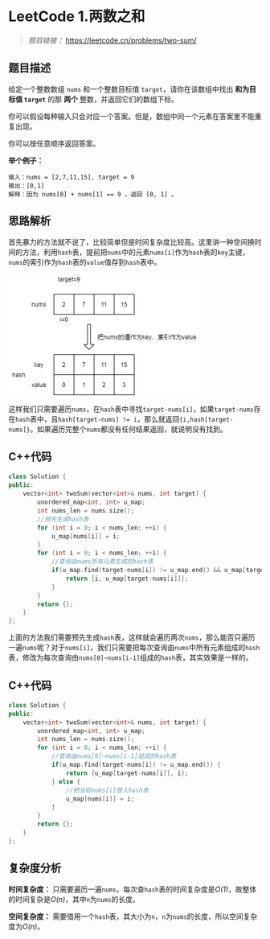# LeetCode 1.两数之和

> *题目链接：* https://leetcode.cn/problems/two-sum/

## 题目描述

给定一个整数数组 `nums` 和一个整数目标值 `target`，请你在该数组中找出 **和为目标值 `target`**  的那 **两个** 整数，并返回它们的数组下标。

你可以假设每种输入只会对应一个答案。但是，数组中同一个元素在答案里不能重复出现。

你可以按任意顺序返回答案。

**举个例子：**
```
输入：nums = [2,7,11,15], target = 9
输出：[0,1]
解释：因为 nums[0] + nums[1] == 9 ，返回 [0, 1] 。
```

## 思路解析

首先暴力的方法就不说了，比较简单但是时间复杂度比较高。这里讲一种空间换时间的方法，利用`hash`表，提前把`nums`中的元素`nums[i]`作为`hash`表的`key`主键，`nums`的索引作为`hash`表的`value`值存到`hash`表中。

![](../../pic/lc-0001-01.png)

这样我们只需要遍历`nums`，在`hash`表中寻找`target-nums[i]`，如果`target-nums`存在`hash`表中，且`hash[target-nums] != i`，那么就返回`{i,hash[target-nums]}`。如果遍历完整个`nums`都没有任何结果返回，就说明没有找到。

## C++代码

```cpp
class Solution {
public:
    vector<int> twoSum(vector<int>& nums, int target) {
        unordered_map<int, int> u_map;
        int nums_len = nums.size();
        //预先生成hash表
        for (int i = 0; i < nums_len; ++i) {
            u_map[nums[i]] = i; 
        }
        for (int i = 0; i < nums_len; ++i) {
            //查询由nums所有元素生成的hash表
            if(u_map.find(target-nums[i]) != u_map.end() && u_map[target-nums[i]] != i) {
                return {i, u_map[target-nums[i]]};
            } 
        }
        return {};
    }
};
```

上面的方法我们需要预先生成`hash`表，这样就会遍历两次`nums`，那么能否只遍历一遍`nums`呢？对于`nums[i]`，我们只需要把每次查询由`nums`中所有元素组成的`hash`表，修改为每次查询由`nums[0]~nums[i-1]`组成的`hash`表，其实效果是一样的。

## C++代码

```cpp
class Solution {
public:
    vector<int> twoSum(vector<int>& nums, int target) {
        unordered_map<int, int> u_map;
        int nums_len = nums.size();
        for (int i = 0; i < nums_len; ++i) {
            //查询由nums[0]~nums[i-1]组成的hash表
            if(u_map.find(target-nums[i]) != u_map.end()) {
                return {u_map[target-nums[i]], i};
            } else {
                //把当前nums[i]放入hash表
                u_map[nums[i]] = i;
            }
        }
        return {};
    }
};

```
## 复杂度分析

**时间复杂度：** 只需要遍历一遍`nums`，每次查`hash`表的时间复杂度是*O(1)*，故整体的时间复杂是*O(n)*，其中`n`为`nums`的长度。

**空间复杂度：** 需要借用一个`hash`表，其大小为`n`，`n`为`nums`的长度，所以空间复杂度为*O(n)*。

